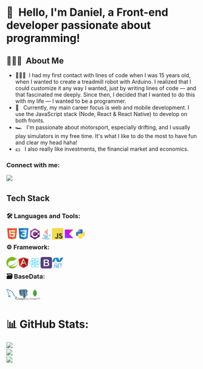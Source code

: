 <h1>👋 &nbsp;Hello, I'm Daniel, a Front-end developer passionate about programming!</h1>

<h2> 👨🏻‍💻 &nbsp;About Me </h2>

- 👨🏻‍💻 &nbsp;I had my first contact with lines of code when I was 15 years old, when I wanted to create a treadmill robot with Arduino. I realized that I could customize it any way I wanted, just by writing lines of code — and that fascinated me deeply. Since then, I decided that I wanted to do this with my life — I wanted to be a programmer.
- 🚀 &nbsp; Currently, my main career focus is web and mobile development. I use the JavaScript stack (Node, React & React Native) to develop on both fronts.
- 🏎 &nbsp; I'm passionate about motorsport, especially drifting, and I usually play simulators in my free time. It's what I like to do the most to have fun and clear my head haha!
- 💵 &nbsp; I also really like investments, the financial market and economics.

 ### Connect with me:

[<img src="https://img.shields.io/badge/-LinkedIn-%230077B5?style=for-the-badge&logo=linkedin&logoColor=white" target="_blank">][linkedin]

##  Tech Stack

### 🛠 Languages and Tools:
<div>
  <img align="left" alt="HTML5" height="30" width="30" src="https://raw.githubusercontent.com/devicons/devicon/master/icons/html5/html5-original.svg" />
  <img align="left" alt="CSS3" height="30" width="30" src="https://raw.githubusercontent.com/devicons/devicon/master/icons/css3/css3-original.svg" />
  <img align="left" alt="CSharp" height="30" width="30" src="https://raw.githubusercontent.com/devicons/devicon/master/icons/csharp/csharp-original.svg" />
  <img align="left" alt="Java" height="30" width="30" src="https://raw.githubusercontent.com/devicons/devicon/master/icons/java/java-original.svg" />
  <img align="left" alt="JavaScript" height="30" width="30" src="https://raw.githubusercontent.com/github/explore/80688e429a7d4ef2fca1e82350fe8e3517d3494d/topics/javascript/javascript.png" />
  <img align="left" alt="kotlin" height="30" width="30px" src="https://github.com/devicons/devicon/blob/master/icons/kotlin/kotlin-original.svg" />
  <img align="left" alt="Python" height="30" width="30" src="https://raw.githubusercontent.com/devicons/devicon/master/icons/python/python-original.svg" />
</div>

<br/>

### ⚙️ Framework:
<div>
  <img align="left" alt="SpringBoot" height="30" width="30" src="https://github.com/devicons/devicon/blob/master/icons/spring/spring-original.svg" />
  <img align="left" alt="Angular" height="30" width="30" src="https://github.com/devicons/devicon/blob/master/icons/angularjs/angularjs-original.svg" />
  <img align="left" alt="React" height="30" width="30" src="https://raw.githubusercontent.com/devicons/devicon/master/icons/react/react-original.svg" />
  <img align="left" alt="BootStrap" height="30" width="30" src="https://raw.githubusercontent.com/github/explore/80688e429a7d4ef2fca1e82350fe8e3517d3494d/topics/bootstrap/bootstrap.png" />
  <img align="left" alt=".Net" height="30" width="30" src="https://github.com/devicons/devicon/blob/master/icons/dot-net/dot-net-plain-wordmark.svg" />
</div>

<br/>

### 🗃 BaseData:
<div>
  <img align="left" alt="Mysql" height="30" width="30" src="https://github.com/devicons/devicon/blob/master/icons/mysql/mysql-original.svg" />
  <img align="left" alt="Postgresql" height="30" width="30" src="https://github.com/devicons/devicon/blob/master/icons/postgresql/postgresql-original-wordmark.svg" />
  <img align="left" alt="MongoDB" height="30" width="30" src="https://github.com/devicons/devicon/blob/master/icons/mongodb/mongodb-original-wordmark.svg" />
</div>

<br/>
<br/>

# 📊 GitHub Stats:
![](https://github-readme-stats.vercel.app/api?username=daniellimadev&theme=dracula&hide_border=false&include_all_commits=true&count_private=true)<br/>
![](https://github-readme-streak-stats.herokuapp.com/?user=daniellimadev&theme=dracula&hide_border=false)<br/>
![](https://github-readme-stats.vercel.app/api/top-langs/?username=daniellimadev&theme=dracula&hide_border=false&include_all_commits=true&count_private=false&layout=compact)


[linkedin]: https://www.linkedin.com/in/danielpereiralima/


  
